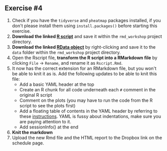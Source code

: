 ## Exercise #4

1. Check if you have the `tidyverse` and `pheatmap` packages installed, if you don't please install them using `install.packages()` before starting this exercise.
1. **Download the linked [R script](https://github.com/hbctraining/Training-modules/raw/master/Rmarkdown/Rscript.R)** and save it within the `rmd_workshop` project directory.
2. **Download the linked [RData object](https://github.com/hbctraining/Training-modules/raw/master/Rmarkdown/data/Rmarkdown_data.Rdata)** by right-clicking and save it to the `data` folder within the `rmd_workshop` project directory.
3. Open the Rscript file, **transform the R script into a RMarkdown file** by clicking `File` -> `Rename`, and rename it as `Rscript.Rmd`. 
4. It now has the correct extension for an RMarkdown file, but you won't be able to knit it as is. Add the following updates to be able to knit this file:
    - Add a basic YAML header at the top 
    - Create an R chunk for all code underneath each `#` comment in the original R script
    - Comment on the plots (you may have to run the code from the R script to see the plots first)
    - Add a floating table of contents in the YAML header by referring to these [instructions](https://bookdown.org/yihui/rmarkdown/html-document.html#floating-toc). YAML is fussy about indentations, make sure you are paying attention to it.
    - Add sessionInfo() at the end
4. **Knit the markdown** 
5. Upload the new Rmd file and the HTML report to the Dropbox link on the schedule page.
